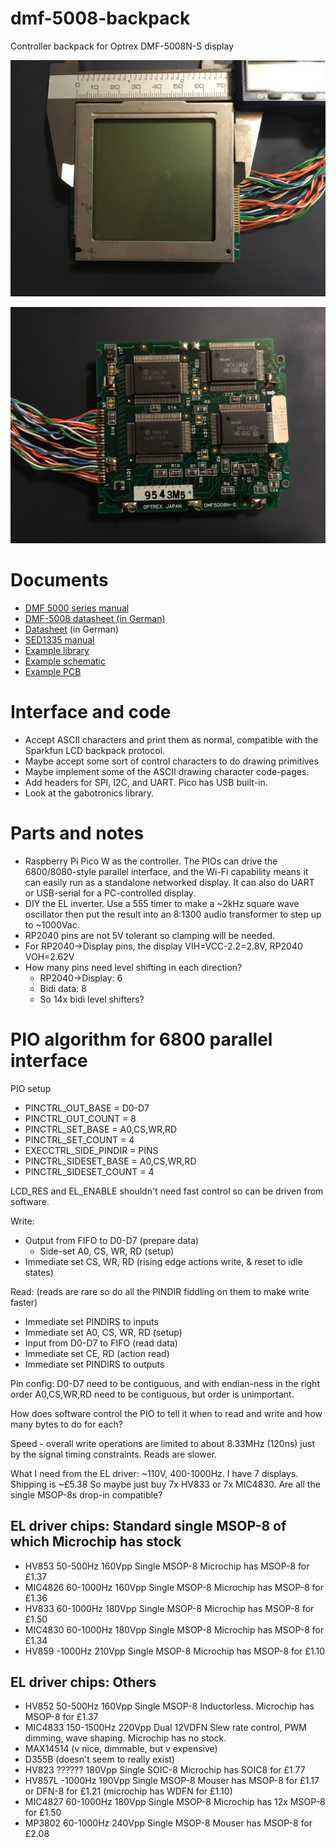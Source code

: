 # dmf-5008-backpack
Controller backpack for Optrex DMF-5008N-S display

![Front of the panel](panel_front.png)

![Back of the panel](panel_back.png)

# Documents
 - [DMF 5000 series manual](http://www.rigelcorp.com/8051/Optrex_Dmf5000.pdf)
 - [DMF-5008 datasheet (in German)](https://www.gabotronics.com/download/datasheets/dmf5008.pdf)
 - [Datasheet](http://www.pollin.de/shop/downloads/D120367D.PDF) (in German)
 - [SED1335 manual](http://www.gabotronics.com/download/datasheets/sed1335e.pdf)
 - [Example library](http://www.gabotronics.com/download/sed1335/sed1335.zip)
 - [Example schematic](http://www.rlocman.ru/i/Image/2011/07/18/Xminilab_sch.gif)
 - [Example PCB](http://www.gabotronics.com/discontinued-products/pcb-avr-xmegalab.htm)

# Interface and code
 - Accept ASCII characters and print them as normal, compatible with the
   Sparkfun LCD backpack protocol.
 - Maybe accept some sort of control characters to do drawing primitives
 - Maybe implement some of the ASCII drawing character code-pages.
 - Add headers for SPI, I2C, and UART. Pico has USB built-in.
 - Look at the gabotronics library.

# Parts and notes
 - Raspberry Pi Pico W as the controller.  The PIOs can drive the
   6800/8080-style parallel interface, and the Wi-Fi capability means it can
   easily run as a standalone networked display.  It can also do UART or
   USB-serial for a PC-controlled display.
 - DIY the EL inverter.  Use a 555 timer to make a ~2kHz square wave oscillator
   then put the result into an 8:1300 audio transformer to step up to ~1000Vac.
 - RP2040 pins are not 5V tolerant so clamping will be needed.
 - For RP2040->Display pins, the display VIH=VCC-2.2=2.8V, RP2040 VOH=2.62V
 - How many pins need level shifting in each direction?
   - RP2040->Display: 6
   - Bidi data:       8
   - So 14x bidi level shifters?

# PIO algorithm for 6800 parallel interface
PIO setup
- PINCTRL_OUT_BASE = D0-D7
- PINCTRL_OUT_COUNT = 8
- PINCTRL_SET_BASE = A0,CS,WR,RD
- PINCTRL_SET_COUNT = 4
- EXECCTRL_SIDE_PINDIR = PINS
- PINCTRL_SIDESET_BASE = A0,CS,WR,RD
- PINCTRL_SIDESET_COUNT = 4

LCD_RES and EL_ENABLE shouldn't need fast control so can be driven from
software.

Write:
- Output from FIFO to D0-D7 (prepare data)
    - Side-set A0, CS, WR, RD (setup)
- Immediate set CS, WR, RD (rising edge actions write, & reset to idle states)

Read:
    (reads are rare so do all the PINDIR fiddling on them to make write faster)
- Immediate set PINDIRS to inputs
- Immediate set A0, CS, WR, RD (setup)
- Input from D0-D7 to FIFO (read data)
- Immediate set CE, RD (action read)
- Immediate set PINDIRS to outputs

Pin config:
D0-D7 need to be contiguous, and with endian-ness in the right order
A0,CS,WR,RD need to be contiguous, but order is unimportant.

How does software control the PIO to tell it when to read and write and how
many bytes to do for each?

Speed - overall write operations are limited to about 8.33MHz (120ns) just by
the signal timing constraints. Reads are slower.

What I need from the EL driver: ~110V, 400-1000Hz. I have 7 displays. Shipping is ~£5.38
So maybe just buy 7x HV833 or 7x MIC4830.  Are all the single MSOP-8s drop-in compatible?

EL driver chips: Standard single MSOP-8 of which Microchip has stock
-------------------------------------------------------------------------------
- HV853     50-500Hz    160Vpp   Single MSOP-8   Microchip has MSOP-8 for £1.37
- MIC4826   60-1000Hz   160Vpp   Single MSOP-8   Microchip has MSOP-8 for £1.36
- HV833     60-1000Hz   180Vpp   Single MSOP-8   Microchip has MSOP-8 for £1.50
- MIC4830   60-1000Hz   180Vpp   Single MSOP-8   Microchip has MSOP-8 for £1.34
- HV859       -1000Hz   210Vpp   Single MSOP-8   Microchip has MSOP-8 for £1.10

EL driver chips: Others
-------------------------------------------------------------------------------
- HV852     50-500Hz    160Vpp   Single MSOP-8   Inductorless. Microchip has MSOP-8 for £1.37
- MIC4833  150-1500Hz   220Vpp   Dual 12VDFN     Slew rate control, PWM dimming, wave shaping. Microchip has no stock.
- MAX14514 (v nice, dimmable, but v expensive)
- D355B (doesn't seem to really exist)
- HV823     ??????      180Vpp   Single SOIC-8   Microchip has SOIC8 for £1.77
- HV857L      -1000Hz   190Vpp   Single MSOP-8   Mouser has MSOP-8 for £1.17 or DFN-8 for £1.21 (microchip has WDFN for £1.10)
- MIC4827   60-1000Hz   180Vpp   Single MSOP-8   Microchip has 12x MSOP-8 for £1.50
- MP3802    60-1000Hz   240Vpp   Single MSOP-8   Mouser has MSOP-8 for £2.08



